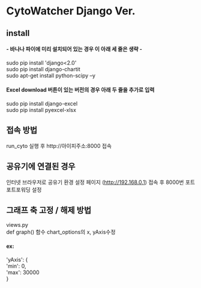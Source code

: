 # CytoWatcher Django Ver.

## install
#### - 바나나 파이에 미리 설치되어 있는 경우 이 아래 세 줄은 생략 -
sudo pip install 'django<2.0'  
sudo pip install django-chartit  
sudo apt-get install python-scipy –y  

#### Excel download 버튼이 있는 버전의 경우 아래 두 줄을 추가로 입력
sudo pip install django-excel  
sudo pip install pyexcel-xlsx

## 접속 방법
run_cyto 실행 후
http://아이피주소:8000 접속
## 공유기에 연결된 경우
인터넷 브라우저로 공유기 환경 설정 페이지 (http://192.168.0.1) 접속 후 8000번 포트 포트포워딩 설정

## 그래프 축 고정 / 해제 방법
views.py  
def graph() 함수 chart_options의 x, yAxis수정  

#### ex:
'yAxis': {  
	'min': 0,  
	'max': 30000  
}

##
